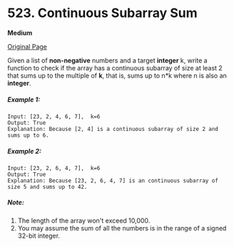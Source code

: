 # 523. Continuous Subarray Sum

**Medium**

[Original Page](https://leetcode.com/problems/continuous-subarray-sum/)

Given a list of __non-negative__ numbers and a target __integer__ k, write a function to check if the array has a continuous subarray of size at least 2 that sums up to the multiple of __k__, that is, sums up to n*k where n is also an __integer__.

##### Example 1:
```
Input: [23, 2, 4, 6, 7],  k=6
Output: True
Explanation: Because [2, 4] is a continuous subarray of size 2 and sums up to 6.
```

##### Example 2:
```
Input: [23, 2, 6, 4, 7],  k=6
Output: True
Explanation: Because [23, 2, 6, 4, 7] is an continuous subarray of size 5 and sums up to 42.
```

##### Note:
1. The length of the array won't exceed 10,000.
2. You may assume the sum of all the numbers is in the range of a signed 32-bit integer.
